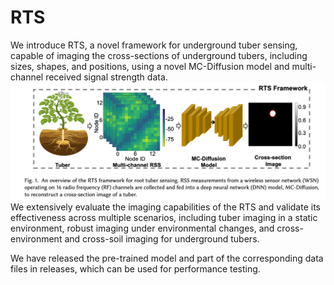 # RTS
We introduce RTS, a novel framework for underground tuber sensing, capable of imaging the cross-sections of underground tubers, including sizes, shapes, and positions, using a 
novel MC-Diffusion model and multi-channel received signal strength data. 
![The RTS framework.](Images/Framework.png)
We extensively evaluate the imaging capabilities of the RTS and validate its effectiveness across multiple scenarios, including tuber imaging in a static environment, robust imaging under environmental changes, and cross-environment and cross-soil imaging for underground tubers. 

We have released the pre-trained model and part of the corresponding data files in releases, which can be used for performance testing. 
